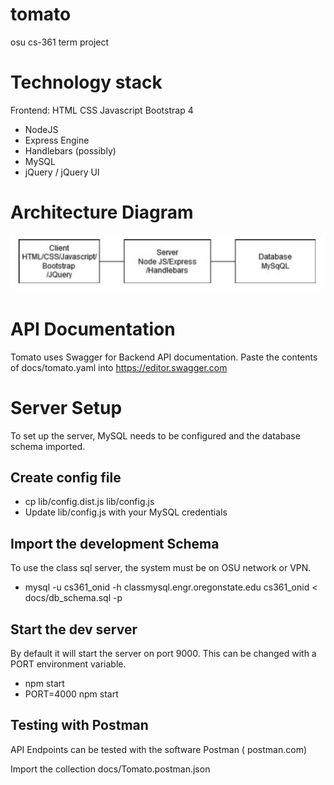 # tomato
osu cs-361 term project


# Technology stack

Frontend:
HTML
CSS
Javascript
Bootstrap 4

* NodeJS
* Express Engine
* Handlebars (possibly)
* MySQL
* jQuery / jQuery UI

# Architecture Diagram

![Image of Architecture](https://github.com/dkeech/tomato/blob/master/architecture_diagram.JPG)


# API Documentation

Tomato uses Swagger for Backend API documentation. Paste the contents of docs/tomato.yaml
into https://editor.swagger.com


# Server Setup

To set up the server, MySQL needs to be configured and the database schema imported.


## Create config file


* cp lib/config.dist.js lib/config.js
* Update lib/config.js with your MySQL credentials

## Import the development Schema

To use the class sql server, the system must be on OSU network or VPN.

* mysql -u cs361_onid -h classmysql.engr.oregonstate.edu cs361_onid < docs/db_schema.sql -p


## Start the dev server

By default it will start the server on port 9000. This can be changed with a PORT environment variable.

* npm start
* PORT=4000 npm start



## Testing with Postman

API Endpoints can be tested with the software Postman ( postman.com)

Import the collection docs/Tomato.postman.json

